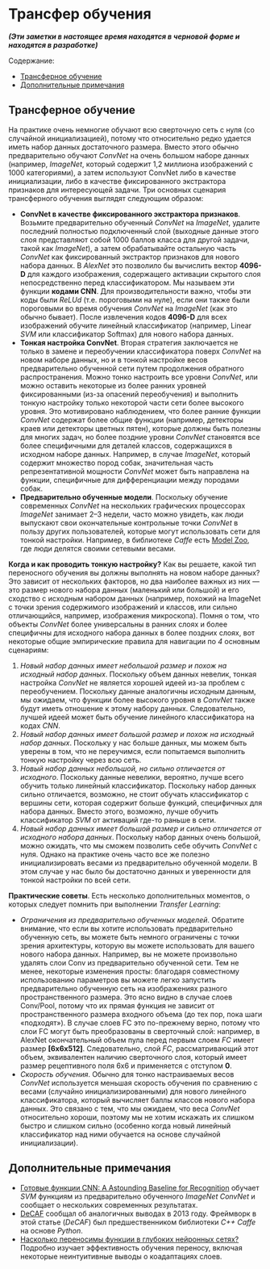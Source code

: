 <!--
.. title: Трансфер обучения
.. slug: transfer-learning
.. date: 2025-02-14 19:42:16 UTC+03:00
.. tags: 
.. category: 
.. link: 
.. description: 
.. type: text
.. has_math: true
-->

# Трансфер обучения

___(Эти заметки в настоящее время находятся в черновой форме и находятся в разработке)___

Содержание:
- [Трансферное обучение]()
- [Дополнительные примечания]()

## Трансферное обучение  
  
На практике очень немногие обучают всю сверточную сеть с нуля (со случайной инициализацией), потому что относительно редко удается иметь набор данных достаточного размера. Вместо этого обычно предварительно обучают *ConvNet* на очень большом наборе данных (например, *ImageNet*, который содержит 1,2 миллиона изображений с 1000 категориями), а затем используют ConvNet либо в качестве инициализации, либо в качестве фиксированного экстрактора признаков для интересующей задачи. Три основных сценария трансферного обучения выглядят следующим образом:
- __ConvNet в качестве фиксированного экстрактора признаков__. Возьмите предварительно обученный *ConvNet* на *ImageNet*, удалите последний полностью подключенный слой (выходные данные этого слоя представляют собой 1000 баллов класса для другой задачи, такой как *ImageNet*), а затем обрабатывайте остальную часть *ConvNet* как фиксированный экстрактор признаков для нового набора данных. В *AlexNet* это позволило бы вычислить вектор **4096-D** для каждого изображения, содержащего активации скрытого слоя непосредственно перед классификатором. Мы называем эти функции __кодами CNN__. Для производительности важно, чтобы эти коды были *ReLUd* (т.е. пороговыми на нуле), если они также были пороговыми во время обучения *ConvNet* на *ImageNet* (как это обычно бывает). После извлечения кодов **4096-D** для всех изображений обучите линейный классификатор (например, Linear *SVM* или классификатор Softmax) для нового набора данных.
- __Тонкая настройка ConvNet__. Вторая стратегия заключается не только в замене и переобучении классификатора поверх *ConvNet* на новом наборе данных, но и в тонкой настройке весов предварительно обученной сети путем продолжения обратного распространения. Можно тонко настроить все уровни *ConvNet*, или можно оставить некоторые из более ранних уровней фиксированными (из-за опасений переобучения) и выполнить тонкую настройку только некоторой части сети более высокого уровня. Это мотивировано наблюдением, что более ранние функции *ConvNet* содержат более общие функции (например, детекторы краев или детекторы цветных пятен), которые должны быть полезны для многих задач, но более поздние уровни *ConvNet* становятся все более специфичными для деталей классов, содержащихся в исходном наборе данных. Например, в случае *ImageNet*, который содержит множество пород собак, значительная часть репрезентативной мощности *ConvNet* может быть направлена на функции, специфичные для дифференциации между породами собак.
- __Предварительно обученные модели__. Поскольку обучение современных *ConvNet* на нескольких графических процессорах *ImageNet* занимает 2–3 недели, часто можно увидеть, как люди выпускают свои окончательные контрольные точки *ConvNet* в пользу других пользователей, которые могут использовать сети для тонкой настройки. Например, в библиотеке *Caffe* есть [Model Zoo](https://github.com/BVLC/caffe/wiki/Model-Zoo), где люди делятся своими сетевыми весами.  
  

__Когда и как проводить тонкую настройку?__ Как вы решаете, какой тип переносного обучения вы должны выполнять на новом наборе данных? Это зависит от нескольких факторов, но два наиболее важных из них — это размер нового набора данных (маленький или большой) и его сходство с исходным набором данных (например, похожий на ImageNet с точки зрения содержимого изображений и классов, или сильно отличающийся, например, изображения микроскопа). Помня о том, что объекты *ConvNet* более универсальны в ранних слоях и более специфичны для исходного набора данных в более поздних слоях, вот некоторые общие эмпирические правила для навигации по *4* основным сценариям:  
1. _Новый набор данных имеет небольшой размер и похож на исходный набор данных_. Поскольку объем данных невелик, тонкая настройка *ConvNet* не является хорошей идеей из-за проблем с переобучением. Поскольку данные аналогичны исходным данным, мы ожидаем, что функции более высокого уровня в *ConvNet* также будут иметь отношение к этому набору данных. Следовательно, лучшей идеей может быть обучение линейного классификатора на кодах *CNN*.
2. _Новый набор данных имеет большой размер и похож на исходный набор данных_. Поскольку у нас больше данных, мы можем быть уверены в том, что не переучимся, если попытаемся выполнить тонкую настройку через всю сеть.
3. _Новый набор данных небольшой, но сильно отличается от исходного_. Поскольку данные невелики, вероятно, лучше всего обучить только линейный классификатор. Поскольку набор данных сильно отличается, возможно, не стоит обучать классификатор с вершины сети, которая содержит больше функций, специфичных для набора данных. Вместо этого, возможно, лучше обучить классификатор *SVM* от активаций где-то раньше в сети.
4. _Новый набор данных имеет большой размер и сильно отличается от исходного набора данных_. Поскольку набор данных очень большой, можно ожидать, что мы сможем позволить себе обучить *ConvNet* с нуля. Однако на практике очень часто все же полезно инициализировать весами из предварительно обученной модели. В этом случае у нас было бы достаточно данных и уверенности для тонкой настройки по всей сети.  
  

__Практические советы__. Есть несколько дополнительных моментов, о которых следует помнить при выполнении *Transfer Learning*:

- _Ограничения из предварительно обученных моделей_. Обратите внимание, что если вы хотите использовать предварительно обученную сеть, вы можете быть немного ограничены с точки зрения архитектуры, которую вы можете использовать для вашего нового набора данных. Например, вы не можете произвольно удалять слои Conv из предварительно обученной сети. Тем не менее, некоторые изменения просты: благодаря совместному использованию параметров вы можете легко запустить предварительно обученную сеть на изображениях разного пространственного размера. Это ясно видно в случае слоев Conv/Pool, потому что их прямая функция не зависит от пространственного размера входного объема (до тех пор, пока шаги «подходят»). В случае слоев FC это по-прежнему верно, потому что слои FC могут быть преобразованы в сверточный слой: например, в AlexNet окончательный объем пула перед первым слоем *FC* имеет размер **[6x6x512]**. Следовательно, слой *FC*, рассматривающий этот объем, эквивалентен наличию сверточного слоя, который имеет размер рецептивного поля 6x6 и применяется с отступом **0**.
- _Скорость обучения_. Обычно для тонко настраиваемых весов *ConvNet* используется меньшая скорость обучения по сравнению с весами (случайно инициализированными) для нового линейного классификатора, который вычисляет баллы классов нового набора данных. Это связано с тем, что мы ожидаем, что веса *ConvNet* относительно хороши, поэтому мы не хотим искажать их слишком быстро и слишком сильно (особенно когда новый линейный классификатор над ними обучается на основе случайной инициализации).  
  

## Дополнительные примечания
- [Готовые функции CNN: A Astounding Baseline for Recognition](http://arxiv.org/abs/1403.6382) обучает *SVM* функциям из предварительно обученного *ImageNet* *ConvNet* и сообщает о нескольких современных результатах.
- [DeCAF](http://arxiv.org/abs/1310.1531) сообщал об аналогичных выводах в 2013 году. Фреймворк в этой статье (*DeCAF*) был предшественником библиотеки *C++* *Caffe* на основе *Python*.
- [Насколько переносимы функции в глубоких нейронных сетях?](http://arxiv.org/abs/1411.1792) Подробно изучает эффективность обучения переносу, включая некоторые неинтуитивные выводы о коадаптациях слоев.